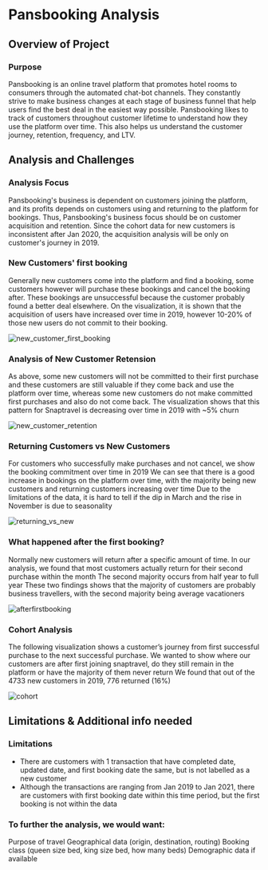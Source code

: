 # Pansbooking Analysis

## Overview of Project

### Purpose
Pansbooking is an online travel platform that promotes hotel rooms to consumers through the automated chat-bot channels. They constantly strive to make business
changes at each stage of business funnel that help users find the best deal in the easiest way possible.
Pansbooking likes to track of customers throughout customer lifetime to understand how they use the platform over time. This also helps us understand the customer journey, retention, frequency, and LTV.

## Analysis and Challenges

### Analysis Focus
Pansbooking's business is dependent on customers joining the platform, and its profits depends on customers using and returning to the platform for bookings. Thus, Pansbooking's business focus should be on customer acquisition and retention. Since the cohort data for new customers is inconsistent after Jan 2020, the acquisition analysis will be only on customer's journey in 2019.

### New Customers' first booking
Generally new customers come into the platform and find a booking, some customers however will purchase these bookings and cancel the booking after. These bookings are unsuccessful because the customer probably found a better deal elsewhere. 
On the visualization, it is shown that the acquisition of users have increased over time in 2019, however 10-20% of those new users do not commit to their booking.

![new_customer_first_booking](https://user-images.githubusercontent.com/67567087/148623930-c9029f1a-e5fb-4b77-8f14-8795fd9efb8b.PNG)

### Analysis of New Customer Retension 
As above, some new customers will not be committed to their first purchase and these customers are still valuable if they come back and use the platform over time, whereas some new customers do not make committed first purchases and also do not come back.
The visualization shows that this pattern for Snaptravel is decreasing over time in 2019 with ~5% churn

![new_customer_retention](https://user-images.githubusercontent.com/67567087/148624047-c1df286c-bd65-461c-bd92-86526899abe4.PNG)

### Returning Customers vs New Customers
For customers who successfully make purchases and not cancel, we show the booking commitment over time in 2019
We can see that there is a good increase in bookings on the platform over time, with the majority being new customers and returning customers increasing over time
Due to the limitations of the data, it is hard to tell if the dip in March and the rise in November is due to seasonality

![returning_vs_new](https://user-images.githubusercontent.com/67567087/148624157-0a4fffee-9a88-42ea-9cc3-1d1fd413ca82.PNG)

### What happened after the first booking?
Normally new customers will return after a specific amount of time. In our analysis, we found that most customers actually return for their second purchase within the month
The second majority occurs from half year to full year
These two findings shows that the majority of customers are probably business travellers, with the second majority being average vacationers

![afterfirstbooking](https://user-images.githubusercontent.com/67567087/148624240-ddfb6341-f2e4-4e34-8fc7-9f6b05445469.PNG)

### Cohort Analysis
The following visualization shows a customer’s journey from first successful purchase to the next successful purchase.
We wanted to show where our customers are after first joining snaptravel, do they still remain in the platform or have the majority of them never return
We found that out of the 4733 new customers in 2019, 776 returned (16%)

![cohort](https://user-images.githubusercontent.com/67567087/148624315-27fa0869-7643-4d44-b1eb-2aa63a82c62b.PNG)

## Limitations & Additional info needed 

### Limitations
  - There are customers with 1 transaction that have completed date, updated date, and first booking date the same, but is not labelled as a new customer
  - Although the transactions are ranging from Jan 2019 to Jan 2021, there are customers with first booking date within this time period, but the first booking is not within the    data
### To further the analysis, we would want:
Purpose of travel
Geographical data (origin, destination, routing)
Booking class (queen size bed, king size bed, how many beds)
Demographic data if available



